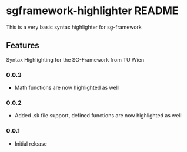 # sgframework-highlighter README

This is a very basic syntax highlighter for sg-framework

## Features

Syntax Highlighting for the SG-Framework from TU Wien

### 0.0.3
- Math functions are now highlighted as well

### 0.0.2
- Added .sk file support, defined functions are now highlighted as well

### 0.0.1
- Initial release
